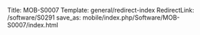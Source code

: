 Title: MOB-S0007
Template: general/redirect-index
RedirectLink: /software/S0291
save_as: mobile/index.php/Software/MOB-S0007/index.html